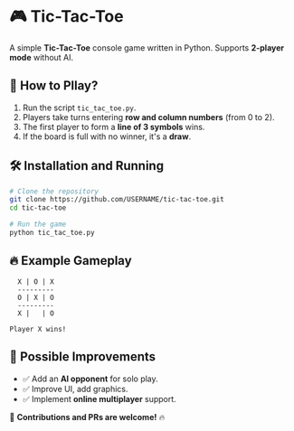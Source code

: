 # 🎮 Tic-Tac-Toe

A simple **Tic-Tac-Toe** console game written in Python. Supports **2-player mode** without AI.

## 📌 How to Pllay?
1. Run the script `tic_tac_toe.py`.
2. Players take turns entering **row and column numbers** (from 0 to 2).
3. The first player to form a **line of 3 symbols** wins.
4. If the board is full with no winner, it's a **draw**.

## 🛠 Installation and Running
```bash
# Clone the repository
git clone https://github.com/USERNAME/tic-tac-toe.git
cd tic-tac-toe

# Run the game
python tic_tac_toe.py
```

## 🔥 Example Gameplay
```
  X | O | X  
  ---------
  O | X | O  
  ---------
  X |   | O  

Player X wins!
```

## 🚀 Possible Improvements
- ✅ Add an **AI opponent** for solo play.
- ✅ Improve UI, add graphics.
- ✅ Implement **online multiplayer** support.

📢 **Contributions  and PRs are welcome!** 🔥

